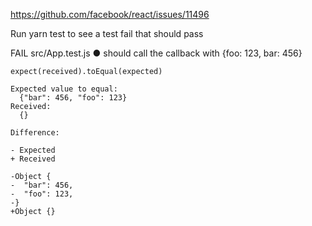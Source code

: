 https://github.com/facebook/react/issues/11496

Run yarn test to see a test fail that should pass

 FAIL  src/App.test.js
  ● should call the callback with {foo: 123, bar: 456}

    expect(received).toEqual(expected)
    
    Expected value to equal:
      {"bar": 456, "foo": 123}
    Received:
      {}
    
    Difference:
    
    - Expected
    + Received
    
    -Object {
    -  "bar": 456,
    -  "foo": 123,
    -}
    +Object {}
      
